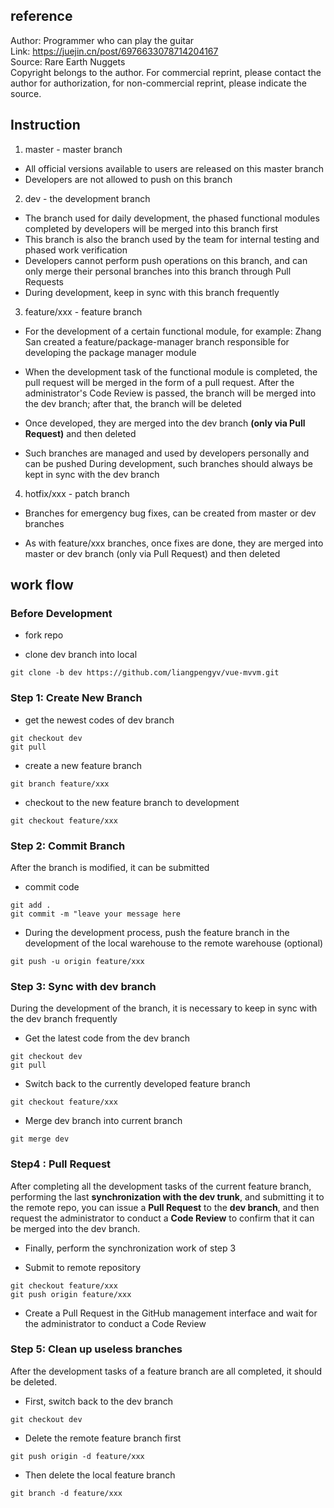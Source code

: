 ## reference
Author: Programmer who can play the guitar  
Link: https://juejin.cn/post/6976633078714204167  
Source: Rare Earth Nuggets  
Copyright belongs to the author. For commercial reprint, please contact the author for authorization, for non-commercial reprint, please indicate the source.

## Instruction
1. master - master branch
- All official versions available to users are released on this master branch
- Developers are not allowed to push on this branch

2. dev - the development branch
- The branch used for daily development, the phased functional modules completed by developers will be merged into this branch first
- This branch is also the branch used by the team for internal testing and phased work verification
- Developers cannot perform push operations on this branch, and can only merge their personal branches into this branch through Pull Requests
- During development, keep in sync with this branch frequently

3. feature/xxx - feature branch
- For the development of a certain functional module, for example: Zhang San created a feature/package-manager branch responsible for developing the package manager module

- When the development task of the functional module is completed, the pull request will be merged in the form of a pull request. After the administrator's Code Review is passed, the branch will be merged into the dev branch; after that, the branch will be deleted

- Once developed, they are merged into the dev branch **(only via Pull Request)** and then deleted

- Such branches are managed and used by developers personally and can be pushed
During development, such branches should always be kept in sync with the dev branch

4. hotfix/xxx - patch branch
- Branches for emergency bug fixes, can be created from master or dev branches

- As with feature/xxx branches, once fixes are done, they are merged into master or dev branch (only via Pull Request) and then deleted

## work flow
### Before Development
- fork repo

- clone dev branch into local
```
git clone -b dev https://github.com/liangpengyv/vue-mvvm.git
```

### Step 1: Create New Branch
- get the newest codes of dev branch
```
git checkout dev
git pull
```

- create a new feature branch
```
git branch feature/xxx
```

- checkout to the new feature branch to development
```
git checkout feature/xxx
```

### Step 2: Commit Branch
After the branch is modified, it can be submitted

- commit code
```
git add .
git commit -m "leave your message here
```

- During the development process, push the feature branch in the development of the local warehouse to the remote warehouse (optional)
```
git push -u origin feature/xxx
```

### Step 3: Sync with dev branch
During the development of the branch, it is necessary to keep in sync with the dev branch frequently

- Get the latest code from the dev branch
```
git checkout dev
git pull
```

- Switch back to the currently developed feature branch
```
git checkout feature/xxx
```

- Merge dev branch into current branch
```
git merge dev
```

### Step4 : Pull Request
After completing all the development tasks of the current feature branch, performing the last **synchronization with the dev trunk**, and submitting it to the remote repo, you can issue a **Pull Request** to the **dev branch**, and then request the administrator to conduct a **Code Review** to confirm that it can be merged into the dev branch.

- Finally, perform the synchronization work of step 3

- Submit to remote repository
```
git checkout feature/xxx
git push origin feature/xxx
```

- Create a Pull Request in the GitHub management interface and wait for the administrator to conduct a Code Review

### Step 5: Clean up useless branches
After the development tasks of a feature branch are all completed, it should be deleted.

- First, switch back to the dev branch
```
git checkout dev
```

- Delete the remote feature branch first
```
git push origin -d feature/xxx
```

- Then delete the local feature branch
```
git branch -d feature/xxx
```
